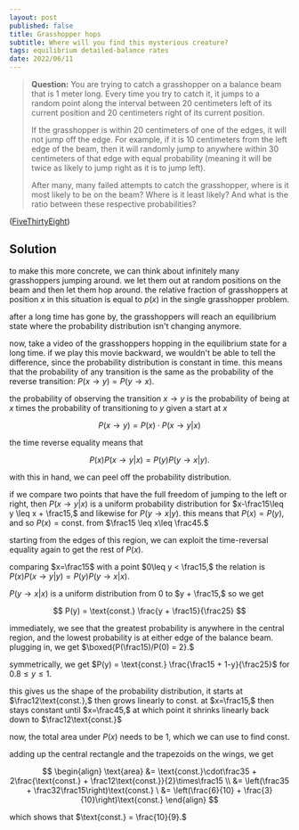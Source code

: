 ```yaml
---
layout: post
published: false
title: Grasshopper hops
subtitle: Where will you find this mysterious creature?
tags: equilibrium detailed-balance rates
date: 2022/06/11
---
```


>**Question:** You are trying to catch a grasshopper on a balance beam that is 1 meter long. Every time you try to catch it, it jumps to a random point along the interval between 20 centimeters left of its current position and 20 centimeters right of its current position.
>
>If the grasshopper is within 20 centimeters of one of the edges, it will not jump off the edge. For example, if it is 10 centimeters from the left edge of the beam, then it will randomly jump to anywhere within 30 centimeters of that edge with equal probability (meaning it will be twice as likely to jump right as it is to jump left).
>
>After many, many failed attempts to catch the grasshopper, where is it most likely to be on the beam? Where is it least likely? And what is the ratio between these respective probabilities?

<!--more-->

([FiveThirtyEight](https://fivethirtyeight.com/features/can-you-catch-the-grasshopper/))

## Solution

to make this more concrete, we can think about infinitely many grasshoppers jumping around. we let them out at random positions on the beam and then let them hop around. the relative fraction of grasshoppers at position $x$ in this situation is equal to $p(x)$ in the single grasshopper problem. 

after a long time has gone by, the grasshoppers will reach an equilibrium state where the probability distribution isn't changing anymore. 

now, take a video of the grasshoppers hopping in the equilibrium state for a long time. if we play this movie backward, we wouldn't be able to tell the difference, since the probability distribution is constant in time. this means that the probability of any transition is the same as the probability of the reverse transition: $P(x\rightarrow y) = P(y\rightarrow x).$ 

the probability of observing the transition $x\rightarrow y$ is the probability of being at $x$ times the probability of transitioning to $y$ given a start at $x$

$$
  P(x\rightarrow y) = P(x)\cdot P(x \rightarrow y\rvert x)
$$

the time reverse equality means that

$$
  P(x) P(x\rightarrow y\rvert x) = P(y) P(y\rightarrow x\rvert y).
$$

with this in hand, we can peel off the probability distribution.

if we compare two points that have the full freedom of jumping to the left or right, then $P(x\rightarrow y\rvert x)$ is a uniform probability distribution for $x-\frac15\leq y \leq x + \frac15,$ and likewise for $P(y\rightarrow x\rvert y).$ this means that $P(x) = P(y),$ and so $P(x) = \text{const.}$ from $\frac15 \leq x\leq \frac45.$

starting from the edges of this region, we can exploit the time-reversal equality again to get the rest of $P(x).$

comparing $x=\frac15$ with a point $0\leq y < \frac15,$ the relation is $P(x)P(x\rightarrow y\rvert y) = P(y)P(y\rightarrow x\rvert x).$ 

$P(y\rightarrow x\rvert x)$ is a uniform distribution from $0$ to $y + \frac15,$ so we get

$$
  P(y) = \text{const.} \frac{y + \frac15}{\frac25}
$$

immediately, we see that the greatest probability is anywhere in the central region, and the lowest probability is at either edge of the balance beam. plugging in, we get $\boxed{P(\frac15)/P(0) = 2}.$

symmetrically, we get $P(y) = \text{const.} \frac{\frac15 + 1-y}{\frac25}$ for $0.8\leq y\leq 1.$

this gives us the shape of the probability distribution, it starts at $\frac12\text{const.},$ then grows linearly to $\text{const.}$ at $x=\frac15,$ then stays constant until $x=\frac45,$ at which point it shrinks linearly back down to $\frac12\text{const.}$

now, the total area under $P(x)$ needs to be $1,$ which we can use to find $\text{const.}$

adding up the central rectangle and the trapezoids on the wings, we get

$$
  \begin{align}
    \text{area} &= \text{const.}\cdot\frac35 + 2\frac{\text{const.} + \frac12\text{const.}}{2}\times\frac15 \\
    &= \left(\frac35 + \frac32\frac15\right)\text{const.} \
    &= \left(\frac{6}{10} + \frac{3}{10}\right)\text{const.}
  \end{align}
$$

which shows that $\text{const.} = \frac{10}{9}.$






<br>
